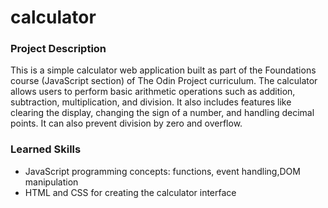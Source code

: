 # calculator

### Project Description
This is a simple calculator web application built as part of the Foundations course (JavaScript section) of The Odin Project curriculum. The calculator allows users to perform basic arithmetic operations such as addition, subtraction, multiplication, and division. It also includes features like clearing the display, changing the sign of a number, and handling decimal points. It can also prevent division by zero and overflow.

### Learned Skills
- JavaScript programming concepts: functions, event handling,DOM manipulation
- HTML and CSS for creating the calculator interface